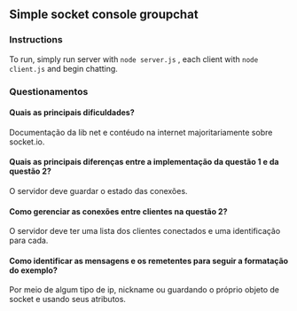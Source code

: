 ## Simple socket console groupchat

### Instructions

To run, simply run server with `node server.js` , each client with `node client.js` and begin chatting.

### Questionamentos

#### Quais as principais dificuldades?

Documentação da lib net e contéudo na internet majoritariamente sobre socket.io.

#### Quais as principais diferenças entre a implementação da questão 1 e da questão 2?

O servidor deve guardar o estado das conexões.

#### Como gerenciar as conexões entre clientes na questão 2?

O servidor deve ter uma lista dos clientes conectados e uma identificação para cada.

#### Como identificar as mensagens e os remetentes para seguir a formatação do exemplo?

Por meio de algum tipo de ip, nickname ou guardando o próprio objeto de socket e usando seus atributos.
